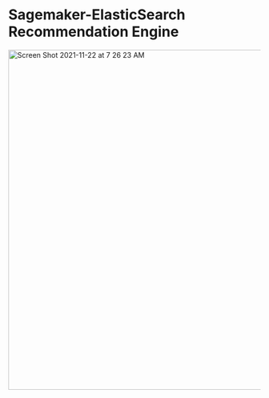 # Sagemaker-ElasticSearch Recommendation Engine

<img width="678" alt="Screen Shot 2021-11-22 at 7 26 23 AM" src="https://user-images.githubusercontent.com/53450671/142861627-f07b9cec-549f-4514-ac81-812a11dde8ec.png">
